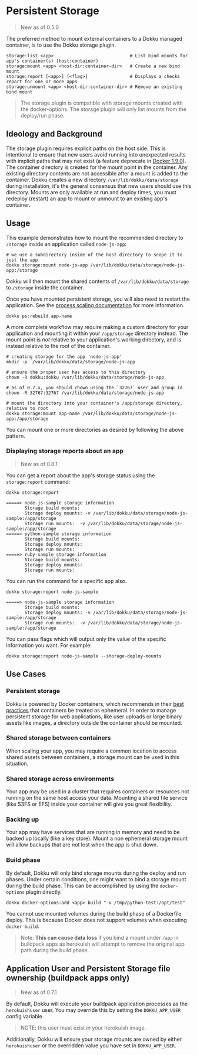 # Persistent Storage

> New as of 0.5.0

The preferred method to mount external containers to a Dokku managed container, is to use the Dokku storage plugin.


```
storage:list <app>                             # List bind mounts for app's container(s) (host:container)
storage:mount <app> <host-dir:container-dir>   # Create a new bind mount
storage:report [<app>] [<flag>]                # Displays a checks report for one or more apps
storage:unmount <app> <host-dir:container-dir> # Remove an existing bind mount
```

> The storage plugin is compatible with storage mounts created with the docker-options. The storage plugin will only list mounts from the deploy/run phase.

## Ideology and Background

The storage plugin requires explicit paths on the host side. This is intentional to ensure that new users avoid running into unexpected results with implicit paths that may not exist (a feature deprecate in [Docker 1.9.0](https://github.com/docker/docker/releases/tag/v1.9.0])). The container directory is created for the mount point in the container. Any existing directory contents are not accessible after a mount is added to the container. Dokku creates a new directory `/var/lib/dokku/data/storage` during installation, it's the general consensus that new users should use this directory. Mounts are only available at run and deploy times, you must redeploy (restart) an app to mount or unmount to an existing app's container.

## Usage

This example demonstrates how to mount the recommended directory to `/storage` inside an application called `node-js-app`:

```shell
# we use a subdirectory inside of the host directory to scope it to just the app
dokku storage:mount node-js-app /var/lib/dokku/data/storage/node-js-app:/storage
```

Dokku will then mount the shared contents of `/var/lib/dokku/data/storage` to `/storage` inside the container.

Once you have mounted persistent storage, you will also need to restart the application. See the 
[process scaling documentation](/dokku/deployment/process-management) for more information.

```shell
dokku ps:rebuild app-name
```

A more complete workflow may require making a custom directory for your application and mounting it within your `/app/storage` directory instead. The mount point is *not* relative to your application's working directory, and is instead relative to the root of the container.

```shell
# creating storage for the app 'node-js-app'
mkdir -p  /var/lib/dokku/data/storage/node-js-app

# ensure the proper user has access to this directory
chown -R dokku:dokku /var/lib/dokku/data/storage/node-js-app

# as of 0.7.x, you should chown using the `32767` user and group id
chown -R 32767:32767 /var/lib/dokku/data/storage/node-js-app

# mount the directory into your container's /app/storage directory, relative to root
dokku storage:mount app-name /var/lib/dokku/data/storage/node-js-app:/app/storage
```

You can mount one or more directories as desired by following the above pattern.

### Displaying storage reports about an app

> New as of 0.8.1

You can get a report about the app's storage status using the `storage:report` command:

```shell
dokku storage:report
```

```
=====> node-js-sample storage information
       Storage build mounts:
       Storage deploy mounts: -v /var/lib/dokku/data/storage/node-js-sample:/app/storage
       Storage run mounts:  -v /var/lib/dokku/data/storage/node-js-sample:/app/storage
=====> python-sample storage information
       Storage build mounts:
       Storage deploy mounts:
       Storage run mounts:
=====> ruby-sample storage information
       Storage build mounts:
       Storage deploy mounts:
       Storage run mounts:
```

You can run the command for a specific app also.

```shell
dokku storage:report node-js-sample
```

```
=====> node-js-sample storage information
       Storage build mounts:
       Storage deploy mounts: -v /var/lib/dokku/data/storage/node-js-sample:/app/storage
       Storage run mounts:  -v /var/lib/dokku/data/storage/node-js-sample:/app/storage
```

You can pass flags which will output only the value of the specific information you want. For example:

```shell
dokku storage:report node-js-sample --storage-deploy-mounts
```

## Use Cases

### Persistent storage

Dokku is powered by Docker containers, which recommends in their [best practices](https://docs.docker.com/engine/userguide/eng-image/dockerfile_best-practices/#containers-should-be-ephemeral) that containers be treated as ephemeral. In order to manage persistent storage for web applications, like user uploads or large binary assets like images, a directory outside the container should be mounted.

### Shared storage between containers

When scaling your app, you may require a common location to access shared assets between containers, a storage mount can be used in this situation.

### Shared storage across environments

Your app may be used in a cluster that requires containers or resources not running on the same host access your data. Mounting a shared file service (like S3FS or EFS) inside your container will give you great flexibility.

### Backing up

Your app may have services that are running in memory and need to be backed up locally (like a key store). Mount a non ephemeral storage mount will allow backups that are not lost when the app is shut down.

### Build phase

By default, Dokku will only bind storage mounts during the deploy and run phases. Under certain conditions, one might want to bind a storage mount during the build phase. This can be accomplished by using the `docker-options` plugin directly.

```shell
dokku docker-options:add <app> build "-v /tmp/python-test:/opt/test"
```

You cannot use mounted volumes during the build phase of a Dockerfile deploy. This is because Docker does not support volumes when executing `docker build`.

> Note: **This can cause data loss** if you bind a mount under `/app` in buildpack apps as herokuish will attempt to remove the original app path during the build phase.

## Application User and Persistent Storage file ownership (buildpack apps only)

> New as of 0.7.1

By default, Dokku will execute your buildpack application processes as the `herokuishuser` user. You may override this by setting the `DOKKU_APP_USER` config variable.

> NOTE: this user must exist in your herokuish image.

Additionally, Dokku will ensure your storage mounts are owned by either `herokuishuser` or the overridden value you have set in `DOKKU_APP_USER`.
